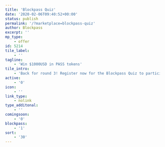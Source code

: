 ```yaml
---
title: 'Blockpass Quiz'
date: '2020-02-06T09:40:52+00:00'
status: publish
permalink: '/?marketplace=blockpass-quiz'
author: Blockpass
excerpt: ''
mp_type:
    - offer
id: 5214
tile_label:
    - ''
tagline:
    - 'Win $1000USD in PASS tokens'
tile_intro:
    - 'Back for round 3! Register now for the Blockpass Quiz to participate for your chance to win $1000USD in PASS tokens. '
active:
    - '0'
icon:
    - ''
link_type:
    - nolink
type_additonal:
    - ''
comingsoon:
    - '0'
blockpass:
    - '1'
sort:
    - '30'
---
```

<!DOCTYPE html PUBLIC "-//W3C//DTD HTML 4.0 Transitional//EN" "http://www.w3.org/TR/REC-html40/loose.dtd">
<?xml encoding="UTF-8">
